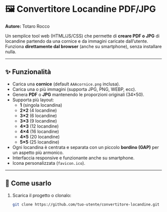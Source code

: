 # 🖼️ Convertitore Locandine PDF/JPG  
**Autore:** Totaro Rocco  

Un semplice tool web (HTML/JS/CSS) che permette di **creare PDF o JPG** di locandine partendo da una cornice e da immagini caricate dall’utente.  
Funziona **direttamente dal browser** (anche su smartphone), senza installare nulla.  

---

## ✨ Funzionalità
- Carica una **cornice** (default `AAAcornice.png` inclusa).  
- Carica una o più immagini (supporta JPG, PNG, WEBP, ecc).  
- Genera **PDF** o **JPG** mantenendo le proporzioni originali (34×50).  
- Supporta più layout:
  - **1** (singola locandina)  
  - **2×2** (4 locandine)  
  - **3×2** (6 locandine)  
  - **3×3** (9 locandine)  
  - **4×3** (12 locandine)  
  - **4×4** (16 locandine)  
  - **4×5** (20 locandine)  
  - **5×5** (25 locandine)  
- Ogni locandina è centrata e separata con un piccolo **bordino (GAP)** per un aspetto più armonico.  
- Interfaccia responsive e funzionante anche su smartphone.  
- Icona personalizzata (`favicon.ico`).  

---

## 🚀 Come usarlo
1. Scarica il progetto o clonalo:  
   ```bash
   git clone https://github.com/tuo-utente/convertitore-locandine.git
